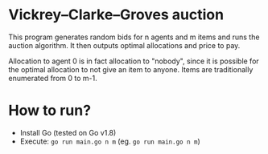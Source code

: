 Vickrey–Clarke–Groves auction
===

This program generates random bids for n agents and m items and runs the auction algorithm.
It then outputs optimal allocations and price to pay.

Allocation to agent 0 is in fact allocation to "nobody", since it is possible for the optimal allocation to
not give an item to anyone. Items are traditionally enumerated from 0 to m-1.


How to run?
======

* Install Go (tested on Go v1.8)
* Execute: `go run main.go n m` (eg. `go run main.go n m`)
